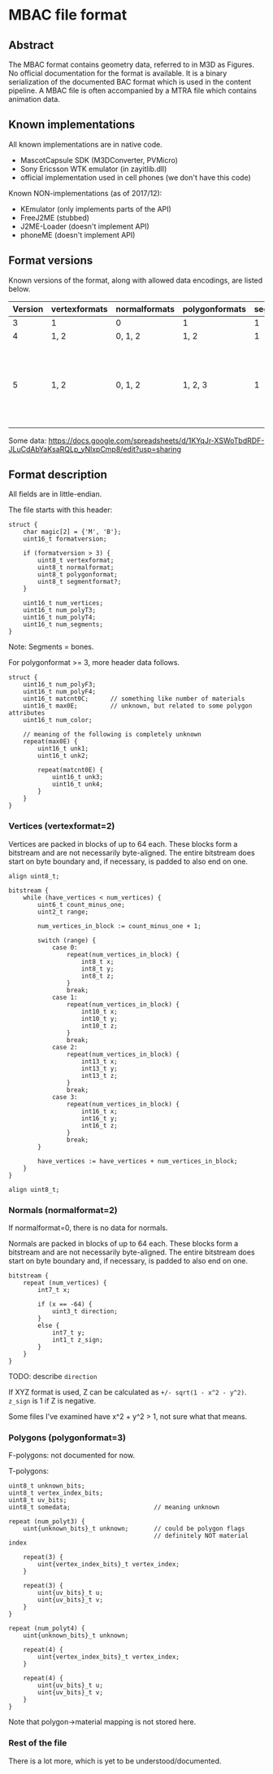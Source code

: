 MBAC file format
================

## Abstract

The MBAC format contains geometry data, referred to in M3D as Figures. No official documentation for the format is available. It is a binary serialization of the documented BAC format which is used in the content pipeline. A MBAC file is often accompanied by a MTRA file which contains animation data.

## Known implementations

All known implementations are in native code.

- MascotCapsule SDK (M3DConverter, PVMicro)
- Sony Ericsson WTK emulator (in zayitlib.dll)
- official implementation used in cell phones (we don't have this code)

Known NON-implementations (as of 2017/12):

- KEmulator (only implements parts of the API)
- FreeJ2ME (stubbed)
- J2ME-Loader (doesn't implement API)
- phoneME (doesn't implement API)

## Format versions

Known versions of the format, along with allowed data encodings, are listed below.

| Version        | vertexformats | normalformats | polygonformats | segmentformats(?) | Seen in |
|----------------|---------------|---------------|----------------|-------------------|---------|
| 3 | 1 | 0 | 1 | 1 |
| 4 | 1, 2 | 0, 1, 2 | 1, 2 | 1 |
| 5 | 1, 2 | 0, 1, 2 | 1, 2, 3 | 1 | Burning Tires, GoF, Deep, Blades & Magic, GoF 2 |

Some data: https://docs.google.com/spreadsheets/d/1KYqJr-XSWoTbdRDF-JLuCdAbYaKsaRQLp_yNlxpCmp8/edit?usp=sharing

## Format description

All fields are in little-endian.

The file starts with this header:

    struct {
        char magic[2] = {'M', 'B'};
        uint16_t formatversion;

        if (formatversion > 3) {
            uint8_t vertexformat;
            uint8_t normalformat;
            uint8_t polygonformat;
            uint8_t segmentformat?;
        }

        uint16_t num_vertices;
        uint16_t num_polyT3;
        uint16_t num_polyT4;
        uint16_t num_segments;
    }

Note: Segments = bones.

For polygonformat >= 3, more header data follows.

    struct {
        uint16_t num_polyF3;
        uint16_t num_polyF4;
        uint16_t matcnt0C;      // something like number of materials
        uint16_t max0E;         // unknown, but related to some polygon attributes
        uint16_t num_color;

        // meaning of the following is completely unknown
        repeat(max0E) {
            uint16_t unk1;
            uint16_t unk2;

            repeat(matcnt0E) {
                uint16_t unk3;
                uint16_t unk4;
            }
        }
    }

### Vertices (vertexformat=2)

Vertices are packed in blocks of up to 64 each. These blocks form a bitstream and are not necessarily byte-aligned. The entire bitstream does start on byte boundary and, if necessary, is padded to also end on one.

    align uint8_t;

    bitstream {
        while (have_vertices < num_vertices) {
            uint6_t count_minus_one;
            uint2_t range;

            num_vertices_in_block := count_minus_one + 1;

            switch (range) {
                case 0:
                    repeat(num_vertices_in_block) {
                        int8_t x;
                        int8_t y;
                        int8_t z;
                    }
                    break;
                case 1:
                    repeat(num_vertices_in_block) {
                        int10_t x;
                        int10_t y;
                        int10_t z;
                    }
                    break;
                case 2:
                    repeat(num_vertices_in_block) {
                        int13_t x;
                        int13_t y;
                        int13_t z;
                    }
                    break;
                case 3:
                    repeat(num_vertices_in_block) {
                        int16_t x;
                        int16_t y;
                        int16_t z;
                    }
                    break;
            }

            have_vertices := have_vertices + num_vertices_in_block;
        }
    }

    align uint8_t;

### Normals (normalformat=2)

If normalformat=0, there is no data for normals.

Normals are packed in blocks of up to 64 each. These blocks form a bitstream and are not necessarily byte-aligned. The entire bitstream does start on byte boundary and, if necessary, is padded to also end on one.

    bitstream {
        repeat (num_vertices) {
            int7_t x;

            if (x == -64) {
                uint3_t direction;
            }
            else {
                int7_t y;
                int1_t z_sign;
            }
        }
    }

TODO: describe `direction`

If XYZ format is used, Z can be calculated as `+/- sqrt(1 - x^2 - y^2)`. `z_sign` is 1 if Z is negative.

Some files I've examined have x^2 + y^2 > 1, not sure what that means.

### Polygons (polygonformat=3)

F-polygons: not documented for now.

T-polygons:

    uint8_t unknown_bits;
    uint8_t vertex_index_bits;
    uint8_t uv_bits;
    uint8_t somedata;                       // meaning unknown

    repeat (num_polyt3) {
        uint{unknown_bits}_t unknown;       // could be polygon flags
                                            // definitely NOT material index

        repeat(3) {
            uint{vertex_index_bits}_t vertex_index;
        }

        repeat(3) {
            uint{uv_bits}_t u;
            uint{uv_bits}_t v;
        }
    }

    repeat (num_polyt4) {
        uint{unknown_bits}_t unknown;

        repeat(4) {
            uint{vertex_index_bits}_t vertex_index;
        }

        repeat(4) {
            uint{uv_bits}_t u;
            uint{uv_bits}_t v;
        }
    }

Note that polygon->material mapping is not stored here.

### Rest of the file

There is a lot more, which is yet to be understood/documented.
